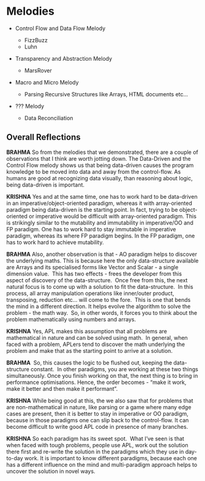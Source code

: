 # Melodies

* Control Flow and Data Flow Melody
    * FizzBuzz
    * Luhn   

* Transparency and Abstraction Melody
    * MarsRover 
  
* Macro and Micro Melody
    * Parsing Recursive Structures like Arrays, HTML documents etc...

* ??? Melody
    * Data Reconciliation


## Overall Reflections

**BRAHMA** So from the melodies that we demonstrated, there are a couple of observations that I think are worth jotting down.  The Data-Driven and the Control Flow melody shows us that being data-driven causes the program knowledge to be moved into data and away from the control-flow.  As humans are good at recognizing data visually, than reasoning about logic, being data-driven is important.  

**KRISHNA** Yes and at the same time, one has to work hard to be data-driven in an imperative/object-oriented paradigm, whereas it with array-oriented paradigm being data-driven is the starting point.  In fact, trying to be object-oriented or imperative would be difficult with array-oriented paradigm.  This is strikingly similar to the mutability and immutability in imperative/OO and FP paradigm.  One has to work hard to stay immutable in imperative paradigm, whereas its where FP paradigm begins.  In the FP paradigm, one has to work hard to achieve mutability.

**BRAHMA** Also, another observation is that - AO paradigm helps to discover the underlying maths.  This is because here the only data-structure available are Arrays and its specialised forms like Vector and Scalar - a single dimension value.  This has two effects - frees the developer from this aspect of discovery of the data-structure.  Once free from this, the next natural focus is to come up with a solution to fit the data-structure.  In this process, all array manipulation operations like inner/outer product, transposing, reduction etc… will come to the fore.  This is one that bends the mind in a different direction.  It helps evolve the algorithm to solve the problem - the math way.  So, in other words, it forces you to think about the problem mathematically using numbers and arrays.

**KRISHNA** Yes, APL makes this assumption that all problems are mathematical in nature and can be solved using math.  In general, when faced with a problem, APLers tend to discover the math underlying the problem and make that as the starting point to arrive at a solution.

**BRAHMA**  So, this causes the logic to be flushed out, keeping the data-structure constant.  In other paradigms, you are working at these two things simultaneously.  Once you finish working on that, the next thing is to bring in performance optimisations.  Hence, the order becomes - “make it work, make it better and then make it performant”.   

**KRISHNA**  While being good at this, the we also saw that for problems that are non-mathematical in nature, like parsing or a game where many edge cases are present, then it is better to stay in imperative or OO paradigm, because in those paradigms one can slip back to the control-flow.  It can become difficult to write good APL code in presence of many branches.

**KRISHNA** So each paradigm has its sweet spot.  What I’ve seen is that when faced with tough problems, people use APL, work out the solution there first and re-write the solution in the paradigms which they use in day-to-day work. It is important to know different paradigms, because each one has a different influence on the mind and multi-paradigm approach helps to uncover the solution in novel ways.
